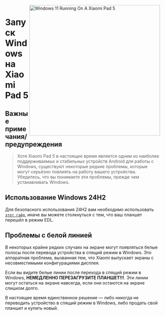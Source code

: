 <img align="right" src="https://raw.githubusercontent.com/erdilS/Port-Windows-11-Xiaomi-Pad-5/main/nabu.png" width="425" alt="Windows 11 Running On A Xiaomi Pad 5">

# Запуск Windows на Xiaomi Pad 5

## Важные примечания/предупреждения
> Хотя Xiaomi Pad 5 в настоящее время является одним из наиболее поддерживаемых и стабильных устройств Android для работы с Windows, существуют некоторые редкие проблемы, которые могут серьёзно повлиять на работу вашего устройства.
Убедитесь, что вы понимаете эти проблемы, прежде чем устанавливать Windows.

## Использование Windows 24H2
Для безопасного использования 24H2 вам необходимо использовать [```этот гайд```](fix-gpt-ru.md), иначе вы можете столкнуться с тем, что ваш планшет перешёл в режим EDL.

## Проблемы с белой линией
В некоторых крайне редких случаях на экране могут появляться белые полосы после перевода устройства в спящий режим в Windows. 
Это аппаратная проблема, вызванная тем, что Xiaomi выпускает экраны с несовместимыми конфигурациями дисплея.

Если вы видите белые линии после перехода в спящий режим в Windows, **НЕМЕДЛЕННО ПЕРЕЗАГРУЗИТЕ ПЛАНШЕТ!!!**. Эти линии могут остаться на экране навсегда, если они остаются на экране слишком долго.

В настоящее время единственное решение — либо никогда не переводить устройство в спящий режим в Windows, либо продать свой планшет и купить новый.













